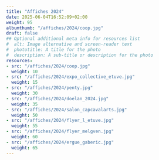 ```yaml
---
title: "Affiches 2024"
date: 2025-06-04T16:52:09+02:00
weight: 95
albumthumb: "/affiches/2024/coop.jpg"
draft: false
## Optional additional meta info for resources list
#  alt: Image alternative and screen-reader text
#  phototitle: A title for the photo
#  description: A sub-title or description for the photo
resources:
- src: "/affiches/2024/coop.jpg"
  weight: 10
- src: "/affiches/2024/expo_collective_etuve.jpg"
  weight: 15
- src: "/affiches/2024/penty.jpg"
  weight: 30
- src: "/affiches/2024/doelan_2024.jpg"
  weight: 35
- src: "/affiches/2024/salon_capcavalarts.jpg"
  weight: 50
- src: "/affiches/2024/flyer_l_etuve.jpg"
  weight: 55
- src: "/affiches/2024/flyer_melgven.jpg"
  weight: 60
- src: "/affiches/2024/ergue_gaberic.jpg"
  weight: 65
---
```

